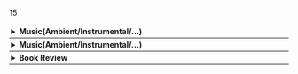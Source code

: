 <span id="music" style="display:block" class="note"></span>
<script src="_js/music.js"></script>
15
<div style="border-bottom: 0.5px solid; padding: 3px;"><details><summary><b>Music(Ambient/Instrumental/...)</b>
</summary><span id="sdfv" style="font-size: 90%; display:block" class="note"></span>
<script src="_js/music.js"></script>
</details></div>

<div style="border-bottom: 0.5px solid; padding: 3px;"><details><summary><b>Music(Ambient/Instrumental/...)</b>
</summary><span style="font-size: 90%">
<span id="video" style="display:block" class="note"></span>
<script src="_js/video.js"></script>
</span></details></div>

<div style="border-bottom: 0.5px solid; padding: 3px;"><details><summary><b>Book Review</b>
</summary><span style="font-size: 90%">
<span id="review" style="display:block" class="note"></span>
<script src="_js/review.js"></script>
</span></details></div>


